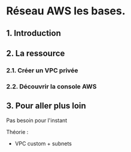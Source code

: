 # Réseau AWS les bases.

## 1. Introduction


## 2. La ressource
### 2.1. Créer un VPC privée


### 2.2. Découvrir la console AWS


## 3. Pour aller plus loin
Pas besoin pour l'instant


Théorie :
- VPC custom + subnets
